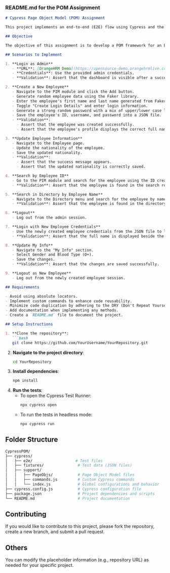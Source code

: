 ### README.md for the POM Assignment

```md
# Cypress Page Object Model (POM) Assignment

This project implements an end-to-end (E2E) flow using Cypress and the Page Object Model (POM) design pattern. The flow is based on the OrangeHRM demo site, and the goal is to automate various scenarios using Cypress, ensuring a clean and maintainable code structure.

## Objective

The objective of this assignment is to develop a POM framework for an E2E flow on the OrangeHRM demo site. The scenarios covered include logging in as an admin, creating a new employee, updating employee information, searching for employees, and more.

## Scenarios to Implement

1. **Login as Admin**
   - **URL**: [OrangeHRM Demo](https://opensource-demo.orangehrmlive.com/)
   - **Credentials**: Use the provided admin credentials.
   - **Validation**: Assert that the dashboard is visible after a successful login.

2. **Create a New Employee**
   - Navigate to the PIM module and click the Add button.
   - Generate random employee data using the Faker library.
   - Enter the employee's first name and last name generated from Faker.
   - Toggle "Create Login Details" and enter login information.
   - Generate a strong random password with a mix of upper/lower case letters, symbols, and numbers.
   - Save the employee's ID, username, and password into a JSON file.
   - **Validation**:
     - Assert that the employee was created successfully.
     - Assert that the employee's profile displays the correct full name.

3. **Update Employee Information**
   - Navigate to the Employee page.
   - Update the nationality of the employee.
   - Save the updated nationality.
   - **Validation**:
     - Assert that the success message appears.
     - Assert that the updated nationality is correctly saved.

4. **Search by Employee ID**
   - Go to the PIM module and search for the employee using the ID created earlier.
   - **Validation**: Assert that the employee is found in the search results.

5. **Search in Directory by Employee Name**
   - Navigate to the Directory menu and search for the employee by name.
   - **Validation**: Assert that the employee is found in the directory.

6. **Logout**
   - Log out from the admin session.

7. **Login with New Employee Credentials**
   - Use the newly created employee credentials from the JSON file to log in.
   - **Validation**: Assert that the full name is displayed beside the profile icon.

8. **Update My Info**
   - Navigate to the "My Info" section.
   - Select Gender and Blood Type (O+).
   - Save the changes.
   - **Validation**: Assert that the changes are saved successfully.

9. **Logout as New Employee**
   - Log out from the newly created employee session.

## Requirements

- Avoid using absolute locators.
- Implement custom commands to enhance code reusability.
- Minimize code duplication by adhering to the DRY (Don't Repeat Yourself) principle.
- Add documentation when implementing any methods.
- Create a `README.md` file to document the project.

## Setup Instructions

1. **Clone the repository**:
   ```bash
   git clone https://github.com/YourUsername/YourRepository.git
   ```
2. **Navigate to the project directory**:
   ```bash
   cd YourRepository
   ```
3. **Install dependencies**:
   ```bash
   npm install
   ```
4. **Run the tests**:
   - To open the Cypress Test Runner:
     ```bash
     npx cypress open
     ```
   - To run the tests in headless mode:
     ```bash
     npx cypress run
     ```

## Folder Structure

```bash
CypressPOM/
├── cypress/
│   ├── e2e/                   # Test files
│   ├── fixtures/               # Test data (JSON files)
│   ├── support/
│   │   ├── PageObjs/           # Page Object Model files
│   │   ├── commands.js         # Custom Cypress commands
│   │   └── index.js            # Global configurations and behavior
├── cypress.config.js           # Cypress configuration file
├── package.json                # Project dependencies and scripts
└── README.md                   # Project documentation
```

## Contributing

If you would like to contribute to this project, please fork the repository, create a new branch, and submit a pull request.

## Others



You can modify the placeholder information (e.g., repository URL) as needed for your specific project.
